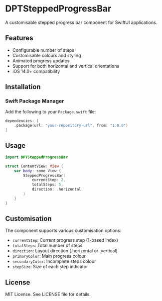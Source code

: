 # DPTSteppedProgressBar

A customisable stepped progress bar component for SwiftUI applications.

## Features

- Configurable number of steps
- Customisable colours and styling
- Animated progress updates
- Support for both horizontal and vertical orientations
- iOS 14.0+ compatibility

## Installation

### Swift Package Manager

Add the following to your `Package.swift` file:

```swift
dependencies: [
    .package(url: "your-repository-url", from: "1.0.0")
]
```

## Usage

```swift
import DPTSteppedProgressBar

struct ContentView: View {
    var body: some View {
        SteppedProgressBar(
            currentStep: 2,
            totalSteps: 5,
            direction: .horizontal
        )
    }
}
```

## Customisation

The component supports various customisation options:

- `currentStep`: Current progress step (1-based index)
- `totalSteps`: Total number of steps
- `direction`: Layout direction (.horizontal or .vertical)
- `primaryColor`: Main progress colour
- `secondaryColor`: Incomplete steps colour
- `stepSize`: Size of each step indicator

## License

MIT License. See LICENSE file for details. 
